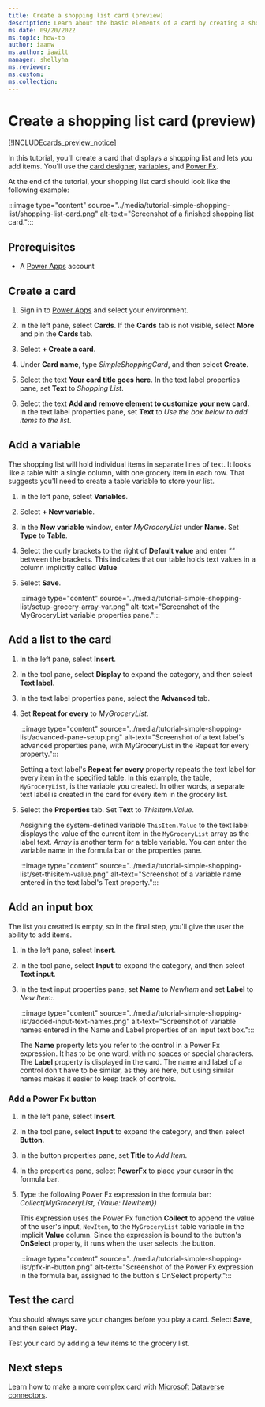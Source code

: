 ```yaml
---
title: Create a shopping list card (preview)
description: Learn about the basic elements of a card by creating a shopping list card.
ms.date: 09/20/2022
ms.topic: how-to
author: iaanw
ms.author: iawilt
manager: shellyha
ms.reviewer: 
ms.custom: 
ms.collection: 
---
```


# Create a shopping list card (preview)

[!INCLUDE[cards_preview_notice](../includes/preview-include.md)]

In this tutorial, you'll create a card that displays a shopping list and lets you add items. You'll use the [card designer](../make-a-card/designer-overview.md), [variables](../make-a-card/variables/variables.md), and [Power Fx](../make-a-card/power-fx/intro-to-pfx.md).

At the end of the tutorial, your shopping list card should look like the following example:

:::image type="content" source="../media/tutorial-simple-shopping-list/shopping-list-card.png" alt-text="Screenshot of a finished shopping list card.":::

## Prerequisites

- A [Power Apps](https://powerapps.microsoft.com/) account

## Create a card

1. Sign in to [Power Apps](https://make.powerapps.com) and select your environment.

1. In the left pane, select **Cards**. If the **Cards** tab is not visible, select **More** and pin the **Cards** tab.

1. Select **+ Create a card**.

1. Under **Card name**, type *SimpleShoppingCard*, and then select **Create**.

1. Select the text **Your card title goes here**. In the text label properties pane, set **Text** to *Shopping List*.

1. Select the text **Add and remove element to customize your new card.** In the text label properties pane, set **Text** to *Use the box below to add items to the list*.

## Add a variable

The shopping list will hold individual items in separate lines of text. It looks like a table with a single column, with one grocery item in each row. That suggests you'll need to create a table variable to store your list.

1. In the left pane, select **Variables**.
1. Select **+ New variable**.
1. In the **New variable** window, enter *MyGroceryList* under **Name**. Set **Type** to **Table**.
1. Select the curly brackets to the right of **Default value** and enter *""* between the brackets. This indicates that our table holds text values in a column implicitly called **Value**
1. Select **Save**.

   :::image type="content" source="../media/tutorial-simple-shopping-list/setup-grocery-array-var.png" alt-text="Screenshot of the MyGroceryList variable properties pane.":::

## Add a list to the card

1. In the left pane, select **Insert**.
1. In the tool pane, select **Display** to expand the category, and then select **Text label**.
1. In the text label properties pane, select the **Advanced** tab.
1. Set **Repeat for every** to *MyGroceryList*.

   :::image type="content" source="../media/tutorial-simple-shopping-list/advanced-pane-setup.png" alt-text="Screenshot of a text label's advanced properties pane, with MyGroceryList in the Repeat for every property.":::

   Setting a text label's **Repeat for every** property repeats the text label for every item in the specified table. In this example, the table, `MyGroceryList`, is the variable you created. In other words, a separate text label is created in the card for every item in the grocery list.

1. Select the **Properties** tab. Set **Text** to *ThisItem.Value*.

   Assigning the system-defined variable `ThisItem.Value` to the text label displays the value of the current item in the `MyGroceryList` array as the label text. *Array* is another term for a table variable. You can enter the variable name in the formula bar or the properties pane.

    :::image type="content" source="../media/tutorial-simple-shopping-list/set-thisitem-value.png" alt-text="Screenshot of a variable name entered in the text label's Text property.":::

## Add an input box

The list you created is empty, so in the final step, you'll give the user the ability to add items.

1. In the left pane, select **Insert**.
1. In the tool pane, select **Input** to expand the category, and then select **Text input**.
1. In the text input properties pane, set **Name** to *NewItem* and set **Label** to *New Item:*.

   :::image type="content" source="../media/tutorial-simple-shopping-list/added-input-text-names.png" alt-text="Screenshot of variable names entered in the Name and Label properties of an input text box.":::

   The **Name** property lets you refer to the control in a Power Fx expression. It has to be one word, with no spaces or special characters. The **Label** property is displayed in the card. The name and label of a control don't have to be similar, as they are here, but using similar names makes it easier to keep track of controls.

### Add a Power Fx button

1. In the left pane, select **Insert**.
1. In the tool pane, select **Input** to expand the category, and then select **Button**.
1. In the button properties pane, set **Title** to *Add Item*.
1. In the properties pane, select **PowerFx** to place your cursor in the formula bar.
1. Type the following Power Fx expression in the formula bar: *Collect(MyGroceryList, {Value: NewItem})*

    This expression uses the Power Fx function **Collect** to append the value of the user's input, `NewItem`, to the `MyGroceryList` table variable in the implicit **Value** column. Since the expression is bound to the button's **OnSelect** property, it runs when the user selects the button.

    :::image type="content" source="../media/tutorial-simple-shopping-list/pfx-in-button.png" alt-text="Screenshot of the Power Fx expression in the formula bar, assigned to the button's OnSelect property.":::

## Test the card

You should always save your changes before you play a card. Select **Save**, and then select **Play**.

Test your card by adding a few items to the grocery list.

## Next steps

Learn how to make a more complex card with [Microsoft Dataverse connectors](dataverse-card.md).
